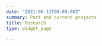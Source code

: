 ```yaml
---
date: "2021-06-13T00:00:00Z"
summary: Past and current projects
title: Research
type: widget_page

---
```



